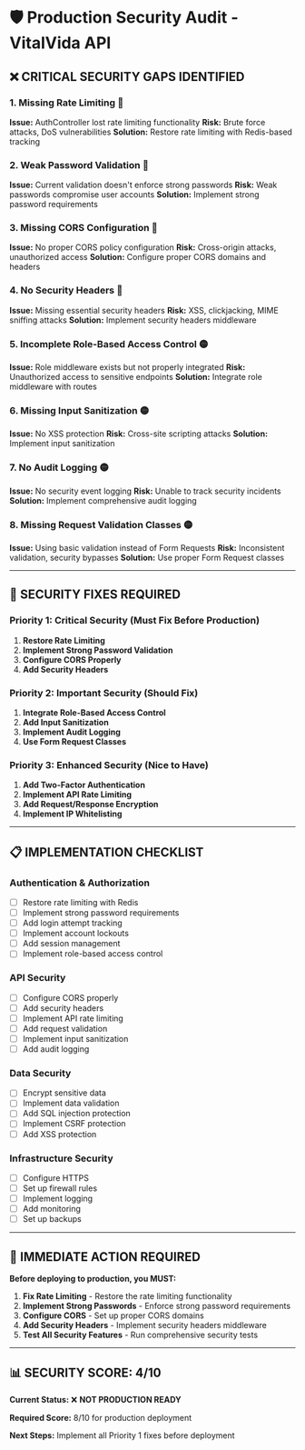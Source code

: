 # 🛡️ Production Security Audit - VitalVida API

## ❌ **CRITICAL SECURITY GAPS IDENTIFIED**

### 1. **Missing Rate Limiting** 🔴
**Issue:** AuthController lost rate limiting functionality
**Risk:** Brute force attacks, DoS vulnerabilities
**Solution:** Restore rate limiting with Redis-based tracking

### 2. **Weak Password Validation** 🔴
**Issue:** Current validation doesn't enforce strong passwords
**Risk:** Weak passwords compromise user accounts
**Solution:** Implement strong password requirements

### 3. **Missing CORS Configuration** 🔴
**Issue:** No proper CORS policy configuration
**Risk:** Cross-origin attacks, unauthorized access
**Solution:** Configure proper CORS domains and headers

### 4. **No Security Headers** 🔴
**Issue:** Missing essential security headers
**Risk:** XSS, clickjacking, MIME sniffing attacks
**Solution:** Implement security headers middleware

### 5. **Incomplete Role-Based Access Control** 🟡
**Issue:** Role middleware exists but not properly integrated
**Risk:** Unauthorized access to sensitive endpoints
**Solution:** Integrate role middleware with routes

### 6. **Missing Input Sanitization** 🟡
**Issue:** No XSS protection
**Risk:** Cross-site scripting attacks
**Solution:** Implement input sanitization

### 7. **No Audit Logging** 🟡
**Issue:** No security event logging
**Risk:** Unable to track security incidents
**Solution:** Implement comprehensive audit logging

### 8. **Missing Request Validation Classes** 🟡
**Issue:** Using basic validation instead of Form Requests
**Risk:** Inconsistent validation, security bypasses
**Solution:** Use proper Form Request classes

---

## 🔧 **SECURITY FIXES REQUIRED**

### **Priority 1: Critical Security (Must Fix Before Production)**

1. **Restore Rate Limiting**
2. **Implement Strong Password Validation**
3. **Configure CORS Properly**
4. **Add Security Headers**

### **Priority 2: Important Security (Should Fix)**

1. **Integrate Role-Based Access Control**
2. **Add Input Sanitization**
3. **Implement Audit Logging**
4. **Use Form Request Classes**

### **Priority 3: Enhanced Security (Nice to Have)**

1. **Add Two-Factor Authentication**
2. **Implement API Rate Limiting**
3. **Add Request/Response Encryption**
4. **Implement IP Whitelisting**

---

## 📋 **IMPLEMENTATION CHECKLIST**

### **Authentication & Authorization**
- [ ] Restore rate limiting with Redis
- [ ] Implement strong password requirements
- [ ] Add login attempt tracking
- [ ] Implement account lockouts
- [ ] Add session management
- [ ] Implement role-based access control

### **API Security**
- [ ] Configure CORS properly
- [ ] Add security headers
- [ ] Implement API rate limiting
- [ ] Add request validation
- [ ] Implement input sanitization
- [ ] Add audit logging

### **Data Security**
- [ ] Encrypt sensitive data
- [ ] Implement data validation
- [ ] Add SQL injection protection
- [ ] Implement CSRF protection
- [ ] Add XSS protection

### **Infrastructure Security**
- [ ] Configure HTTPS
- [ ] Set up firewall rules
- [ ] Implement logging
- [ ] Add monitoring
- [ ] Set up backups

---

## 🚨 **IMMEDIATE ACTION REQUIRED**

**Before deploying to production, you MUST:**

1. **Fix Rate Limiting** - Restore the rate limiting functionality
2. **Implement Strong Passwords** - Enforce strong password requirements
3. **Configure CORS** - Set up proper CORS domains
4. **Add Security Headers** - Implement security headers middleware
5. **Test All Security Features** - Run comprehensive security tests

---

## 📊 **SECURITY SCORE: 4/10**

**Current Status:** ❌ **NOT PRODUCTION READY**

**Required Score:** 8/10 for production deployment

**Next Steps:** Implement all Priority 1 fixes before deployment 